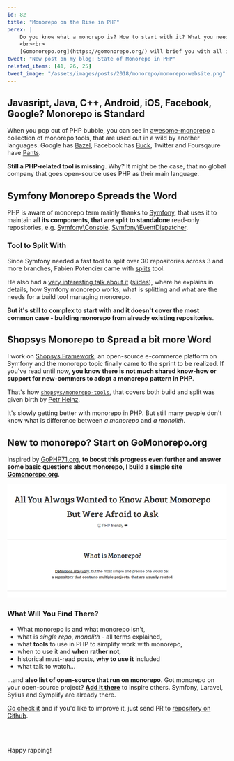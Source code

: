 ```yaml
---
id: 82
title: "Monorepo on the Rise in PHP"
perex: |
    Do you know what a monorepo is? How to start with it? What you need and do even other programming languages use it? And what about Facebook and Google think about it?
    <br><br>
    [Gomonorepo.org](https://gomonorepo.org/) will brief you with all important answers.
tweet: "New post on my blog: State of Monorepo in PHP"
related_items: [41, 26, 25]
tweet_image: "/assets/images/posts/2018/monorepo/monorepo-website.png"
---
```


## Javasript, Java, C++, Android, iOS, Facebook, Google? Monorepo is Standard

When you pop out of PHP bubble, you can see in [awesome-monorepo](https://github.com/korfuri/awesome-monorepo) a collection of monorepo tools, that are used out in a wild by another languages. Google has [Bazel](https://bazel.build/), Facebook has [Buck](https://buckbuild.com/), Twitter and Foursqaure have [Pants](https://www.pantsbuild.org/).

**Still a PHP-related tool is missing**. Why? It might be the case, that no global company that goes open-source uses PHP as their main language.

## Symfony Monorepo Spreads the Word

PHP is aware of monorepo term mainly thanks to [Symfony](https://github.com/symfony/symfony), that uses it to maintain **all its components, that are split to standalone** read-only repositories, e.g. [Symfony\Console](https://github.com/symfony/console), [Symfony\EventDispatcher](https://github.com/symfony/event-dispatcher).

### Tool to Split With

Since Symfony needed a fast tool to split over 30 repositories across 3 and more branches, Fabien Potencier came with [splits](https://twitter.com/fabpot/status/739860138564149248?lang=en) tool.

He also had a [very interesting talk about it](https://www.youtube.com/watch?v=4w3-f6Xhvu8) ([slides](https://speakerdeck.com/fabpot/a-monorepo-vs-manyrepos)), where he explains in details, how Symfony monorepo works, what is splitting and what are the needs for a build tool managing monorepo.

**But it's still to complex to start with and it doesn't cover the most common case - building monorepo from already existing repositories**.

## Shopsys Monorepo to Spread a bit more Word

I work on [Shopsys Framework](https://www.shopsys.com/), an open-source e-commerce platform on Symfony and the monorepo topic finally came to the sprint to be realized. If you've read until now, **you know there is not much shared know-how or support for new-commers to adopt a monorepo pattern in PHP**.

That's how [`shopsys/monorepo-tools`](https://github.com/shopsys/monorepo-tools), that covers both build and split was given birth by [Petr Heinz](https://github.com/PetrHeinz).

It's slowly getting better with monorepo in PHP. But still many people don't know what is difference between *a monorepo* and *a monolith*.

## New to monorepo? Start on GoMonorepo.org

Inspired by [GoPHP71.org](https://gophp71.org), **to boost this progress even further and answer some basic questions about monorepo, I build a simple site [Gomonorepo.org](https://gomonorepo.org)**.

<img src="/assets/images/posts/2018/monorepo/monorepo-website.png" class="img-thumbnail">

### What Will You Find There?

- What monorepo is and what monorepo isn't,
- what is *single repo*, *monolith* - all terms explained,
- what **tools** to use in PHP to simplify work with monorepo,
- when to use it and **when rather not**,
- historical must-read posts, **why to use it** included
- what talk to watch...

...and **also list of open-source that run on monorepo**. Got monorepo on your open-source project? **[Add it there](https://github.com/TomasVotruba/gomonorepo.org/edit/master/_data/projects.yaml)** to inspire others. Symfony, Laravel, Sylius and Symplify are already there.

[Go check it](https://gomonorepo.org) and if you'd like to improve it, just send PR to [repository on Github](https://github.com/tomasvotruba/gomonorepo.org).

<br><br>

Happy rapping!
